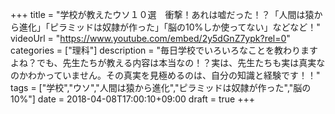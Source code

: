 +++
title =  "学校が教えたウソ１０選　衝撃！あれは嘘だった！？「人間は猿から進化」「ピラミッドは奴隷が作った」「脳の10%しか使ってない」などなど！"
videoUrl = "https://www.youtube.com/embed/2y5dGnZ7ypk?rel=0"
categories = ["理科"]
description = "毎日学校でいろいろなことを教わりますよね？でも、先生たちが教える内容は本当なの！？実は、先生たちも実は真実なのかわかっていません。その真実を見極めるのは、自分の知識と経験です！！"
tags = ["学校","ウソ","人間は猿から進化","ピラミッドは奴隷が作った","脳の10%"]
date = 2018-04-08T17:00:10+09:00
draft = true
+++


